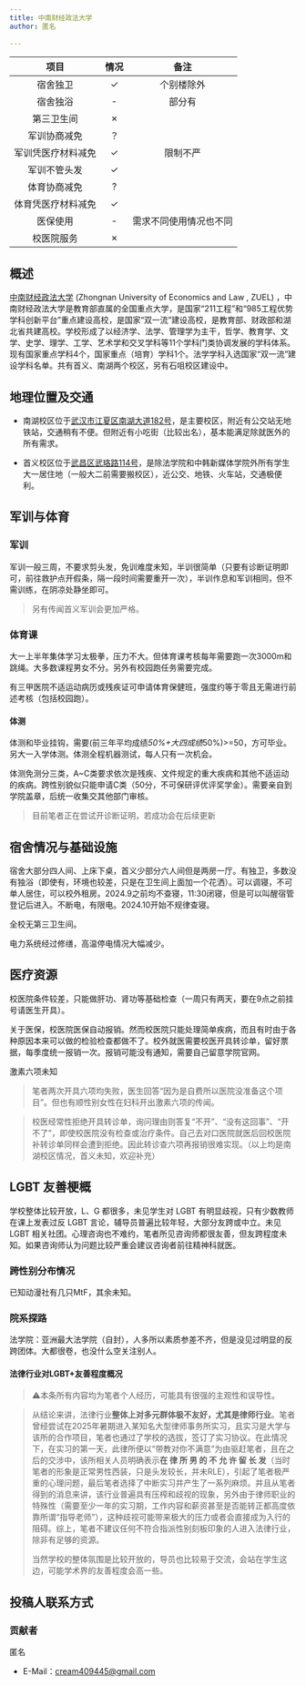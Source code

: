 ```yaml
---
title: 中南财经政法大学
author: 匿名
  
---
```


|        项目        | 情况 |     备注     |
| :----------------: | :--: | :----------: |
|      宿舍独卫      |  ✓  |  个别楼除外  |
|      宿舍独浴      |  -   |     部分有      |
|     第三卫生间     |  ✗   |                  |
|    军训协商减免    |  ？   |                |
| 军训凭医疗材料减免 |  ✓  |  限制不严    |
|    军训不管头发    |  ✓  |                 |
|    体育协商减免    |  ?   |              |
| 体育凭医疗材料减免 |  ✓   |              |
|      医保使用      |  -   |需求不同使用情况也不同 |
|     校医院服务     |  ✗   |              |

## 概述

[中南财经政法大学](http://www.zuel.edu.cn/) (Zhongnan University of Economics and Law , ZUEL) ，中南财经政法大学是教育部直属的全国重点大学，是国家“211工程”和“985工程优势学科创新平台”重点建设高校，是国家“双一流”建设高校，是教育部、财政部和湖北省共建高校。学校形成了以经济学、法学、管理学为主干，哲学、教育学、文学、史学、理学、工学、艺术学和交叉学科等11个学科门类协调发展的学科体系。现有国家重点学科4个，国家重点（培育）学科1个。法学学科入选国家“双一流”建设学科名单。共有首义、南湖两个校区，另有石咀校区建设中。

## 地理位置及交通

- 南湖校区位于[武汉市江夏区南湖大道182号](https://surl.amap.com/5oRMT1u018ftZ0)，是主要校区，附近有公交站无地铁站，交通稍有不便。但附近有小吃街（比较出名），基本能满足除就医外的所有需求。

- 首义校区位于[武昌区武珞路114号](https://surl.amap.com/5rirLF2ohge6)，是除法学院和中韩新媒体学院外所有学生大一居住地（一般大二前需要搬校区），近公交、地铁、火车站，交通极便利。

## 军训与体育

### 军训

军训一般三周，不要求剪头发，免训难度未知，半训很简单（只要有诊断证明即可，前往救护点开假条，隔一段时间需要重开一次），半训作息和军训相同，但不需训练，在阴凉处静坐即可。
>另有传闻首义军训会更加严格。

### 体育课

大一上半年集体学习太极拳，压力不大。但体育课考核每年需要跑一次3000m和跳绳。大多数课程男女不分。另外有校园跑任务需要完成。

有三甲医院不适运动病历或残疾证可申请体育保健班，强度约等于零且无需进行前述考核（包括校园跑）。

#### 体测

体测和毕业挂钩，需要(前三年平均成绩*50%+大四成绩*50%)>=50，方可毕业。另大一入学体测。体测全程机器测试，每人只有一次机会。

体测免测分三类，A~C类要求依次是残疾、文件规定的重大疾病和其他不适运动的疾病。跨性别貌似只能申请C类（50分，不可保研评优评奖学金）。需要亲自到学院盖章，后统一收集交其他部门审核。

>目前笔者正在尝试开诊断证明，若成功会在后续更新

## 宿舍情况与基础设施

宿舍大部分四人间、上床下桌，首义少部分六人间但是两房一厅。有独卫，多数没有独浴（即使有，环境也较差，只是在卫生间上面加一个花洒）。可以调寝，不可单人居住，可以校外租房。2024.9之前均不查寝，11:30闭寝，但是可以叫醒宿管登记后进入。不断电，有限电。2024.10开始不规律查寝。

全校无第三卫生间。

电力系统经过修缮，高温停电情况大幅减少。

## 医疗资源

校医院条件较差，只能做肝功、肾功等基础检查（一周只有两天，要在9点之前挂号请医生开具）。

关于医保，校医院医保自动报销。然而校医院只能处理简单疾病，而且有时由于各种原因本来可以做的检验检查都做不了。校外就医需要校医开具转诊单，留好票据，每季度统一报销一次。报销可能没有通知，需要自己留意学院官网。

激素六项未知

> 笔者两次开具六项均失败，医生回答“因为是自费所以医院没准备这个项目”。但也有顺性别女性在妇科开出激素六项的传闻。

> 校医经常性拒绝开具转诊单，询问理由则答复“不开”、“没有这回事”、“开不了”，即使校医院没有检查或治疗条件。自己去对口医院就医后回校医院补转诊单同样会遭到拒绝。因此转诊查六项再报销很难实现。（以上均是南湖校区情况，首义未知，欢迎补充）


## LGBT 友善梗概

学校整体比较开放，L、G 都很多，未见学生对 LGBT 有明显歧视，只有少数教师在课上发表过反 LGBT 言论，辅导员普遍比较年轻，大部分友跨或中立。未见 LGBT 相关社团。心理咨询也不难约，笔者所见咨询师都很友善，但友跨程度未知。如果咨询师认为问题比较严重会建议咨询者前往精神科就医。

### 跨性别分布情况

已知动漫社有几只MtF，其余未知。

### 院系探路

法学院：亚洲最大法学院（自封），人多所以素质参差不齐，但是没见过明显的反跨团体。大都很卷，也没什么空关注别人。

#### 法律行业对LGBT+友善程度概况
>:warning:本条所有内容均为笔者个人经历，可能具有很强的主观性和误导性。

>从结论来讲，法律行业**整体上对多元群体极不友好，尤其是律师行业**。笔者曾经尝试在2025年暑期进入某知名大型律师事务所实习，且实习是大学与该所的合作项目，笔者也通过了学校的选拔，签订了实习协议。在此情况下，在实习的第一天，此律所便以“带教对你不满意”为由驱赶笔者，且在之后的交涉中，该所相关人员明确表示**在 律 所 男 的 不 允 许 留 长 发**（当时笔者的形象是正常男性西装，只是头发较长，并未RLE），引起了笔者极严重的心理问题，最后笔者选择了中断实习并产生了一系列麻烦。并且从笔者得到的消息来讲，该行业普遍具有压榨和歧视的现象，另外由于律师职业的特殊性（需要至少一年的实习期，工作内容和薪资甚至是否能转正都高度依靠所谓“指导老师”），这种歧视可能带来极大的压力或者会直接成为入行的阻碍。综上，笔者不建议任何不符合指派性别刻板印象的人进入法律行业，除非有足够的资源。
>
>当然学校的整体氛围是比较开放的，导员也比较易于交流，会站在学生这边，可能学术界的友善程度会高一些。


## 投稿人联系方式

### 贡献者

匿名

- E-Mail：<cream409445@gmail.com>
